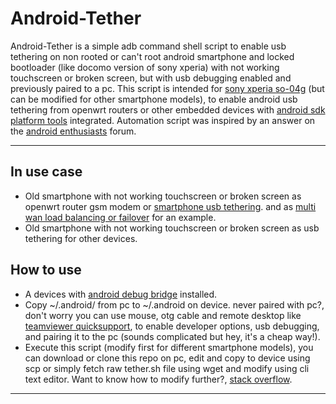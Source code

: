 # Android-Tether

Android-Tether is a simple adb command shell script to enable usb tethering on non rooted or can't root android smartphone and locked bootloader (like docomo version of sony xperia) with not working touchscreen or broken screen, but with usb debugging enabled and previously paired to a pc.
This script is intended for [sony xperia so-04g](https://www.devicespecifications.com/en/model/e3ac33ff) (but can be modified for other smartphone models), to enable android usb tethering from openwrt routers or other embedded devices with [android sdk platform tools](https://developer.android.com/studio/releases/platform-tools) integrated.
Automation script was inspired by an answer on the [android enthusiasts](https://android.stackexchange.com/a/187355) forum.

---

## In use case

* Old smartphone with not working touchscreen or broken screen as openwrt router gsm modem or [smartphone usb tethering](https://openwrt.org/docs/guide-user/network/wan/smartphone.usb.tethering). and as [multi wan load balancing or failover](https://openwrt.org/docs/guide-user/network/wan/multiwan/mwan3) for an example.
* Old smartphone with not working touchscreen or broken screen as usb tethering for other devices.

## How to use

* A devices with [android debug bridge](https://developer.android.com/studio/command-line/adb) installed.
* Copy ~/.android/ from pc to ~/.android on device. never paired with pc?, don't worry you can use mouse, otg cable and remote desktop like [teamviewer quicksupport](https://play.google.com/store/apps/details?id=com.teamviewer.quicksupport.market), to enable developer options, usb debugging, and pairing it to the pc (sounds complicated but hey, it's a cheap way!).
* Execute this script (modify first for different smartphone models), you can download or clone this repo on pc, edit and copy to device using scp or simply fetch raw tether.sh file using wget and modify using cli text editor. Want to know how to modify further?, [stack overflow](https://stackoverflow.com/a/28969112).

---